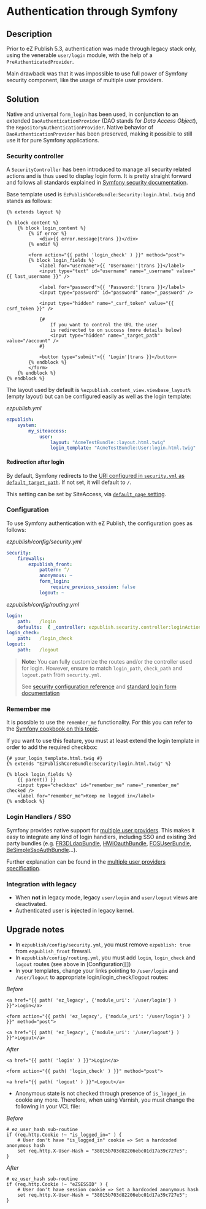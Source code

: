 # Authentication through Symfony

## Description

Prior to eZ Publish 5.3, authentication was made through legacy stack only, using the venerable `user/login` module,
with the help of a `PreAuthenticatedProvider`.

Main drawback was that it was impossible to use full power of Symfony security component, like the usage of multiple
user providers.

## Solution

Native and universal `form_login` has been used, in conjunction to an extended `DaoAuthenticationProvider` (DAO stands
for *Data Access Object*), the `RepositoryAuthenticationProvider`.
Native behavior of `DaoAuthenticationProvider` has been preserved, making it possible to still use it for pure Symfony applications.

### Security controller
A `SecurityController` has been introduced to manage all security related actions and is thus used to display login form.
It is pretty straight forward and follows all standards explained in [Symfony security documentation](http://symfony.com/doc/2.3/book/security.html#using-a-traditional-login-form).

Base template used is `EzPublishCoreBundle:Security:login.html.twig` and stands as follows:

```jinja
{% extends layout %}

{% block content %}
    {% block login_content %}
        {% if error %}
            <div>{{ error.message|trans }}</div>
        {% endif %}

        <form action="{{ path( 'login_check' ) }}" method="post">
        {% block login_fields %}
            <label for="username">{{ 'Username:'|trans }}</label>
            <input type="text" id="username" name="_username" value="{{ last_username }}" />

            <label for="password">{{ 'Password:'|trans }}</label>
            <input type="password" id="password" name="_password" />

            <input type="hidden" name="_csrf_token" value="{{ csrf_token }}" />

            {#
                If you want to control the URL the user
                is redirected to on success (more details below)
                <input type="hidden" name="_target_path" value="/account" />
            #}

            <button type="submit">{{ 'Login'|trans }}</button>
        {% endblock %}
        </form>
    {% endblock %}
{% endblock %}
```

The layout used by default is `%ezpublish.content_view.viewbase_layout%` (empty layout) but can be configured easily
as well as the login template:

*ezpublish.yml*
```yaml
ezpublish:
    system:
        my_siteaccess:
            user:
                layout: "AcmeTestBundle::layout.html.twig"
                login_template: "AcmeTestBundle:User:login.html.twig"
```

#### Redirection after login
By default, Symfony redirects to the [URI configured in `security.yml` as `default_target_path`](http://symfony.com/doc/2.3/reference/configuration/security.html).
If not set, it will default to `/`.

This setting can be set by SiteAccess, via [`default_page` setting](../misc/default_page.md).

### Configuration

To use Symfony authentication with eZ Publish, the configuration goes as follows:

*ezpublish/config/security.yml*
```yaml
security:
    firewalls:
        ezpublish_front:
            pattern: ^/
            anonymous: ~
            form_login:
                require_previous_session: false
            logout: ~
```

*ezpublish/config/routing.yml*
```yaml
login:
    path:   /login
    defaults:  { _controller: ezpublish.security.controller:loginAction }
login_check:
    path:   /login_check
logout:
    path:   /logout
```

> **Note:**
> You can fully customize the routes and/or the controller used for login.
> However, ensure to match `login_path`, `check_path` and `logout.path` from `security.yml`.
>
> See [security configuration reference](http://symfony.com/doc/2.3/reference/configuration/security.html)
> and [standard login form documentation](http://symfony.com/doc/2.3/book/security.html#using-a-traditional-login-form)

### Remember me
It is possible to use the `remember_me` functionality. For this you can refer to the
[Symfony cookbook on this topic](http://symfony.com/doc/2.3/cookbook/security/remember_me.html).

If you want to use this feature, you must at least extend the login template in order to add the required checkbox:

```jinja
{# your_login_template.html.twig #}
{% extends "EzPublishCoreBundle:Security:login.html.twig" %}

{% block login_fields %}
    {{ parent() }}
    <input type="checkbox" id="remember_me" name="_remember_me" checked />
    <label for="remember_me">Keep me logged in</label>
{% endblock %}
```

### Login Handlers / SSO
Symfony provides native support for [multiple user providers](https://github.com/ezsystems/ezpublish-kernel/pull/symfony.com/doc/2.3/book/security.html#using-multiple-user-providers).
This makes it easy to integrate any kind of login handlers, including SSO and existing 3rd party bundles
(e.g. [FR3DLdapBundle](https://github.com/Maks3w/FR3DLdapBundle), [HWIOauthBundle](https://github.com/hwi/HWIOAuthBundle),
[FOSUserBundle](https://github.com/FriendsOfSymfony/FOSUserBundle), [BeSimpleSsoAuthBundle](http://github.com/BeSimple/BeSimpleSsoAuthBundle)...).

Further explanation can be found in the [multiple user providers specification](multiple_user_providers.md).

### Integration with legacy

* When **not** in legacy mode, legacy `user/login` and `user/logout` views are deactivated.
* Authenticated user is injected in legacy kernel.

## Upgrade notes
* In `ezpublish/config/security.yml`, you must remove `ezpublish: true` from `ezpublish_front` firewall.
* In `ezpublish/config/routing.yml`, you must add `login`, `login_check` and `logout` routes
  (see above in [Configuration][])
* In your templates, change your links pointing to `/user/login` and `/user/logout` to appropriate login/login_check/logout routes:

*Before*
```jinja
<a href="{{ path( 'ez_legacy', {'module_uri': '/user/login'} ) }}">Login</a>

<form action="{{ path( 'ez_legacy', {'module_uri': '/user/login'} ) }}" method="post">

<a href="{{ path( 'ez_legacy', {'module_uri': '/user/logout'} ) }}">Logout</a>
```

*After*
```jinja
<a href="{{ path( 'login' ) }}">Login</a>

<form action="{{ path( 'login_check' ) }}" method="post">

<a href="{{ path( 'logout' ) }}">Logout</a>
```

* Anonymous state is not checked through presence of `is_logged_in` cookie any more.
  Therefore, when using Varnish, you must change the following in your VCL file:

*Before*
```
# ez_user_hash sub-routine
if (req.http.Cookie !~ "is_logged_in=" ) {
    # User don't have "is_logged_in" cookie => Set a hardcoded anonymous hash
    set req.http.X-User-Hash = "38015b703d82206ebc01d17a39c727e5";
}
```

*After*
```
# ez_user_hash sub-routine
if (req.http.Cookie !~ "eZSESSID" ) {
    # User don't have session cookie => Set a hardcoded anonymous hash
    set req.http.X-User-Hash = "38015b703d82206ebc01d17a39c727e5";
}
```
